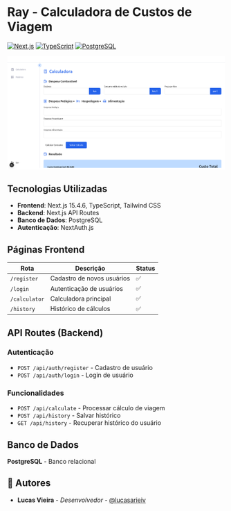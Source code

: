 # Ray - Calculadora de Custos de Viagem

[![Next.js](https://img.shields.io/badge/Next.js-15.4.6-black?logo=next.js)](https://nextjs.org/)
[![TypeScript](https://img.shields.io/badge/TypeScript-5.0-blue?logo=typescript)](https://www.typescriptlang.org/)
[![PostgreSQL](https://img.shields.io/badge/PostgreSQL-15-blue?logo=postgresql)](https://www.postgresql.org/)

!['Ray Calculadora'](./img/calculadora.png)

## Tecnologias Utilizadas

- **Frontend**: Next.js 15.4.6, TypeScript, Tailwind CSS
- **Backend**: Next.js API Routes
- **Banco de Dados**: PostgreSQL
- **Autenticação**: NextAuth.js



## Páginas Frontend

| Rota | Descrição | Status |
|------|-----------|--------|
| `/register` | Cadastro de novos usuários | ✅ |
| `/login` | Autenticação de usuários | ✅ |
| `/calculator` | Calculadora principal | ✅ |
| `/history` | Histórico de cálculos | ✅ |


## API Routes (Backend)

### Autenticação
- `POST /api/auth/register` - Cadastro de usuário
- `POST /api/auth/login` - Login de usuário

### Funcionalidades
- `POST /api/calculate` - Processar cálculo de viagem
- `POST /api/history` - Salvar histórico
- `GET /api/history` - Recuperar histórico do usuário


## Banco de Dados

**PostgreSQL** - Banco relacional


## 👥 Autores

- **Lucas Vieira** - *Desenvolvedor* - [@lucasarieiv](https://github.com/lucasarieiv)